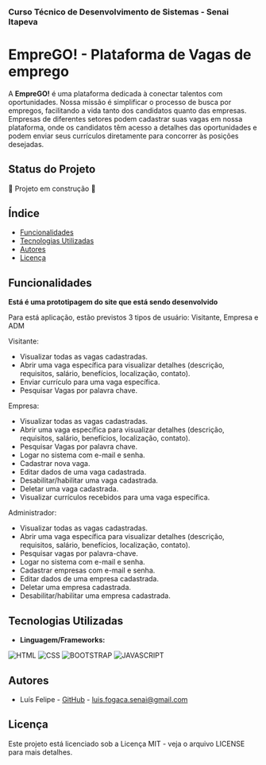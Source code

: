 
### Curso Técnico de Desenvolvimento de Sistemas - Senai Itapeva

# EmpreGO! - Plataforma de Vagas de emprego

A **EmpreGO!** é uma plataforma dedicada à conectar talentos com oportunidades. Nossa missão é simplificar o processo de busca por empregos, facilitando a vida tanto dos candidatos quanto das empresas. Empresas de diferentes setores podem cadastrar suas vagas em nossa plataforma, onde os candidatos têm acesso a detalhes das oportunidades e podem enviar seus currículos diretamente para concorrer às posições desejadas.

## Status do Projeto
:construction: Projeto em construção :construction:
## Índice
- [Funcionalidades](#funcionalidades)
- [Tecnologias Utilizadas](#tecnologias-utilizadas)
- [Autores](#autores)
- [Licença](#licença)


## Funcionalidades
**Está é uma prototipagem do site que está sendo desenvolvido**

Para está aplicação, estão previstos 3 tipos de usuário: Visitante, Empresa e ADM

Visitante:

- Visualizar todas as vagas cadastradas.
- Abrir uma vaga específica para visualizar detalhes (descrição, requisitos, salário, benefícios, localização, contato).
- Enviar currículo para uma vaga específica.
- Pesquisar Vagas por palavra chave.


Empresa:

- Visualizar todas as vagas cadastradas.
- Abrir uma vaga específica para visualizar detalhes (descrição, requisitos, salário, benefícios, localização, contato).
- Pesquisar Vagas por palavra chave.
- Logar no sistema com e-mail e senha.
- Cadastrar nova vaga.
- Editar dados de uma vaga cadastrada.
- Desabilitar/habilitar uma vaga cadastrada.
- Deletar uma vaga cadastrada.
- Visualizar currículos recebidos para uma vaga específica.



Administrador:

- Visualizar todas as vagas cadastradas.
- Abrir uma vaga específica para visualizar detalhes (descrição, requisitos, salário, benefícios, localização, contato).
- Pesquisar vagas por palavra-chave.
- Logar no sistema com e-mail e senha.
- Cadastrar empresas com e-mail e senha.
- Editar dados de uma empresa cadastrada.
- Deletar uma empresa cadastrada.
- Desabilitar/habilitar uma empresa cadastrada.


## Tecnologias Utilizadas
- **Linguagem/Frameworks:**

![HTML](https://img.shields.io/badge/HTML5-E34F26?style=for-the-badge&logo=html5&logoColor=white)
![CSS](https://img.shields.io/badge/CSS3-1572B6?style=for-the-badge&logo=css3&logoColor=white)
![BOOTSTRAP](https://img.shields.io/badge/Bootstrap-563D7C?style=for-the-badge&logo=bootstrap&logoColor=white)
![JAVASCRIPT](https://img.shields.io/badge/JavaScript-323330?style=for-the-badge&logo=javascript&logoColor=F7DF1E)

## Autores
- Luís Felipe - [GitHub](https://github.com/Luisfsf) - luis.fogaca.senai@gmail.com

## Licença
Este projeto está licenciado sob a Licença MIT - veja o arquivo LICENSE para mais detalhes.
